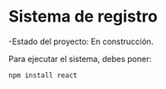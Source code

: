 <h1> Sistema de registro</h1>


-Estado del proyecto: En construcción.

Para ejecutar el sistema, debes poner:

```npm install react```
